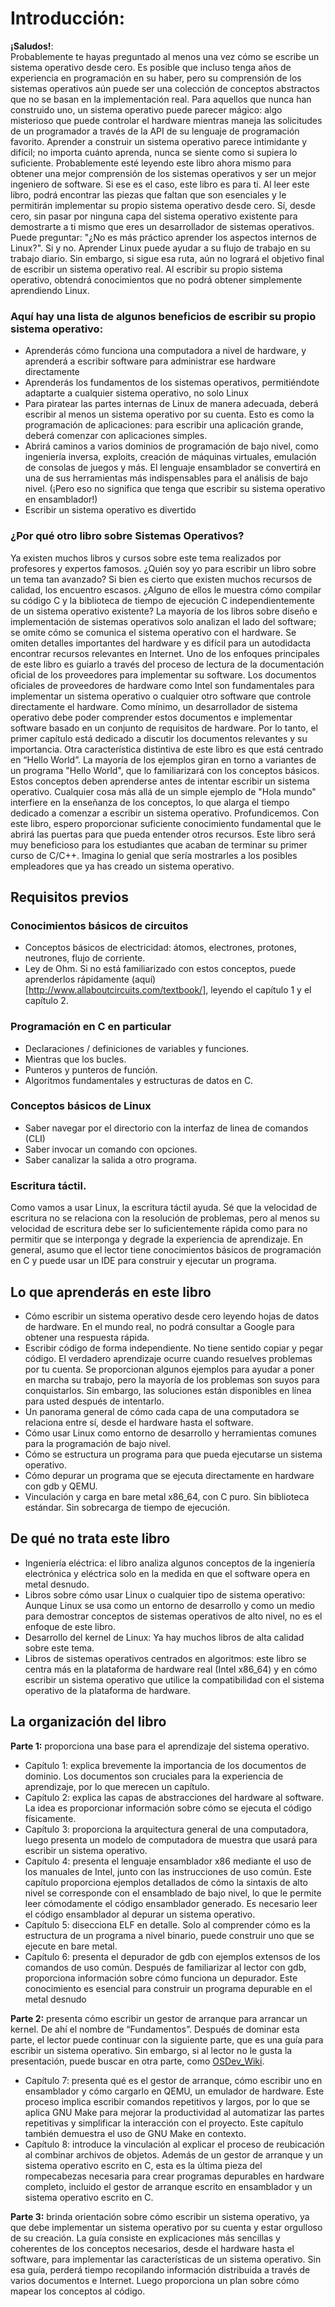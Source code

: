 # Introducción:

__¡Saludos!__: <br>
Probablemente te hayas preguntado al menos una vez cómo se escribe un sistema operativo desde cero. Es posible que incluso tenga años de experiencia en programación en su haber, pero su comprensión de los sistemas operativos aún puede ser una colección de conceptos abstractos que no se basan en la implementación real. Para aquellos que nunca han construido uno, un sistema operativo puede parecer mágico: algo misterioso que puede controlar el hardware mientras maneja las solicitudes de un programador a través de la API de su lenguaje de programación favorito. Aprender a construir un sistema operativo parece intimidante y difícil; no importa cuánto aprenda, nunca se siente como si supiera lo suficiente. Probablemente esté leyendo este libro ahora mismo para obtener una mejor comprensión de los sistemas operativos y ser un mejor ingeniero de software.
Si ese es el caso, este libro es para ti. Al leer este libro, podrá encontrar las piezas que faltan que son esenciales y le permitirán implementar su propio sistema operativo desde cero. Sí, desde cero, sin pasar por ninguna capa del sistema operativo existente para demostrarte a ti mismo que eres un desarrollador de sistemas operativos. Puede preguntar: "¿No es más práctico aprender los aspectos internos de Linux?". Si y no. Aprender Linux puede ayudar a su flujo de trabajo en su trabajo diario. Sin embargo, si sigue esa ruta, aún no logrará el objetivo final de escribir un sistema operativo real. Al escribir su propio sistema operativo, obtendrá conocimientos que no podrá obtener simplemente aprendiendo Linux.

### Aquí hay una lista de algunos beneficios de escribir su propio sistema operativo:
- Aprenderás cómo funciona una computadora a nivel de hardware, y
aprenderá a escribir software para administrar ese hardware directamente
- Aprenderás los fundamentos de los sistemas operativos, permitiéndote adaptarte a cualquier sistema operativo, no solo Linux
- Para piratear las partes internas de Linux de manera adecuada, deberá escribir al menos un sistema operativo por su cuenta. Esto es como la programación de aplicaciones: para escribir una aplicación grande, deberá comenzar con aplicaciones simples.
- Abrirá caminos a varios dominios de programación de bajo nivel, como ingeniería inversa, exploits, creación de máquinas virtuales, emulación de consolas de juegos y más. El lenguaje ensamblador se convertirá en una de sus herramientas más indispensables para el análisis de bajo nivel. (¡Pero eso no significa que tenga que escribir su sistema operativo en ensamblador!)
- Escribir un sistema operativo es divertido

### ¿Por qué otro libro sobre Sistemas Operativos?
Ya existen muchos libros y cursos sobre este tema realizados por profesores y expertos famosos. ¿Quién soy yo para escribir un libro sobre un tema tan avanzado? Si bien es cierto que existen muchos recursos de calidad, los encuentro escasos. ¿Alguno de ellos le muestra cómo compilar su código C y la biblioteca de tiempo de ejecución C independientemente de un sistema operativo existente? La mayoría de los libros sobre diseño e implementación de sistemas operativos solo analizan el lado del software; se omite cómo se comunica el sistema operativo con el hardware. Se omiten detalles importantes del hardware y es difícil para un autodidacta encontrar recursos relevantes en Internet.
Uno de los enfoques principales de este libro es guiarlo a través del proceso de lectura de la documentación oficial de los proveedores para implementar su software. Los documentos oficiales de proveedores de hardware como Intel son fundamentales para implementar un sistema operativo o cualquier otro software que controle directamente el hardware. Como mínimo, un desarrollador de sistema operativo debe poder comprender estos documentos e implementar software basado en un conjunto de requisitos de hardware. Por lo tanto, el primer capítulo está dedicado a discutir los documentos relevantes y su importancia.
Otra característica distintiva de este libro es que está centrado en “Hello World”. La mayoría de los ejemplos giran en torno a variantes de un programa "Hello World", que lo familiarizará con los conceptos básicos. Estos conceptos deben aprenderse antes de intentar escribir un sistema operativo. Cualquier cosa más allá de un simple ejemplo de "Hola mundo" interfiere en la enseñanza de los conceptos, lo que alarga el tiempo dedicado a comenzar a escribir un sistema operativo.
Profundicemos. Con este libro, espero proporcionar suficiente conocimiento fundamental que le abrirá las puertas para que pueda entender otros recursos. Este libro será muy beneficioso para los estudiantes que acaban de terminar su primer curso de C/C++. Imagina lo genial que sería mostrarles a los posibles empleadores que ya has creado un sistema operativo.

## Requisitos previos
### Conocimientos básicos de circuitos
- Conceptos básicos de electricidad: átomos, electrones, protones, neutrones, flujo de corriente.
- Ley de Ohm.
Si no está familiarizado con estos conceptos, puede aprenderlos rápidamente (aquí) [http://www.allaboutcircuits.com/textbook/], leyendo el capítulo 1 y el capítulo 2.

### Programación en C en particular
- Declaraciones / definiciones de variables y funciones.
- Mientras que los bucles.
- Punteros y punteros de función.
- Algoritmos fundamentales y estructuras de datos en C.

### Conceptos básicos de Linux
- Saber navegar por el directorio con la interfaz de linea de comandos (CLI)
- Saber invocar un comando con opciones.
- Saber canalizar la salida a otro programa.

### Escritura táctil.
Como vamos a usar Linux, la escritura táctil ayuda. Sé que la velocidad de escritura no se relaciona con la resolución de problemas, pero al menos su velocidad de escritura debe ser lo suficientemente rápida como para no permitir que se interponga y degrade la experiencia de aprendizaje.
En general, asumo que el lector tiene conocimientos básicos de programación en C y puede usar un IDE para construir y ejecutar un programa.

## Lo que aprenderás en este libro
- Cómo escribir un sistema operativo desde cero leyendo hojas de datos de hardware. En el mundo real, no podrá consultar a Google para obtener una respuesta rápida.
- Escribir código de forma independiente. No tiene sentido copiar y pegar código. El verdadero aprendizaje ocurre cuando resuelves problemas por tu cuenta. Se proporcionan algunos ejemplos para ayudar a poner en marcha su trabajo, pero la mayoría de los problemas son suyos para conquistarlos. Sin embargo, las soluciones están disponibles en línea para usted después de intentarlo.
- Un panorama general de cómo cada capa de una computadora se relaciona entre sí, desde el hardware hasta el software.
- Cómo usar Linux como entorno de desarrollo y herramientas comunes para la programación de bajo nivel.
- Cómo se estructura un programa para que pueda ejecutarse un sistema operativo.
- Cómo depurar un programa que se ejecuta directamente en hardware con gdb y QEMU.
- Vinculación y carga en bare metal x86_64, con C puro. Sin biblioteca estándar. Sin sobrecarga de tiempo de ejecución.

## De qué no trata este libro
- Ingeniería eléctrica: el libro analiza algunos conceptos de la ingeniería electrónica y eléctrica solo en la medida en que el software opera en metal desnudo.
- Libros sobre cómo usar Linux o cualquier tipo de sistema operativo: Aunque Linux se usa como un entorno de desarrollo y como un medio para demostrar conceptos de sistemas operativos de alto nivel, no es el enfoque de este libro.
- Desarrollo del kernel de Linux: Ya hay muchos libros de alta calidad sobre este tema.
- Libros de sistemas operativos centrados en algoritmos: este libro se centra más en la plataforma de hardware real (Intel x86_64) y en cómo escribir un sistema operativo que utilice la compatibilidad con el sistema operativo de la plataforma de hardware.
 
## La organización del libro

__Parte 1:__ proporciona una base para el aprendizaje del sistema operativo.
- Capítulo 1: explica brevemente la importancia de los documentos de dominio. Los documentos son cruciales para la experiencia de aprendizaje, por lo que merecen un capítulo.
- Capítulo 2: explica las capas de abstracciones del hardware al software. La idea es proporcionar información sobre cómo se ejecuta el código físicamente.
- Capítulo 3: proporciona la arquitectura general de una computadora, luego presenta un modelo de computadora de muestra que usará para escribir un sistema operativo.
- Capítulo 4: presenta el lenguaje ensamblador x86 mediante el uso de los manuales de Intel, junto con las instrucciones de uso común. Este capítulo proporciona ejemplos detallados de cómo la sintaxis de alto nivel se corresponde con el ensamblado de bajo nivel, lo que le permite leer cómodamente el código ensamblador generado. Es necesario leer el código ensamblador al depurar un sistema operativo.
- Capítulo 5: disecciona ELF en detalle. Solo al comprender cómo es la estructura de un programa a nivel binario, puede construir uno que se ejecute en bare metal.
- Capítulo 6: presenta el depurador de gdb con ejemplos extensos de los comandos de uso común. Después de familiarizar al lector con gdb, proporciona información sobre cómo funciona un depurador. Este conocimiento es esencial para construir un programa depurable en el metal desnudo

__Parte 2:__ presenta cómo escribir un gestor de arranque para arrancar un kernel. De ahí el nombre de “Fundamentos”. Después de dominar esta parte, el lector puede continuar con la siguiente parte, que es una guía para escribir un sistema operativo. Sin embargo, si al lector no le gusta la presentación, puede buscar en otra parte, como [OSDev_Wiki](http://wiki.osdev.org/).
- Capítulo 7: presenta qué es el gestor de arranque, cómo escribir uno en ensamblador y cómo cargarlo en QEMU, un emulador de hardware. Este proceso implica escribir comandos repetitivos y largos, por lo que se aplica GNU Make para mejorar la productividad al automatizar las partes repetitivas y simplificar la interacción con el proyecto. Este capítulo también demuestra el uso de GNU Make en contexto.
- Capítulo 8: introduce la vinculación al explicar el proceso de reubicación al combinar archivos de objetos. Además de un gestor de arranque y un sistema operativo escrito en C, esta es la última pieza del rompecabezas necesaria para crear programas depurables en hardware completo, incluido el gestor de arranque escrito en ensamblador y un sistema operativo escrito en C.

__Parte 3:__ brinda orientación sobre cómo escribir un sistema operativo, ya que debe implementar un sistema operativo por su cuenta y estar orgulloso de su creación. La guía consiste en explicaciones más sencillas y coherentes de los conceptos necesarios, desde el hardware hasta el software, para implementar las características de un sistema operativo. Sin esa guía, perderá tiempo recopilando información distribuida a través de varios documentos e Internet. Luego proporciona un plan sobre cómo mapear los conceptos al código.

